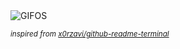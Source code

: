<div align="justify">
<picture>
    <source media="(prefers-color-scheme: dark)" srcset="https://i.ibb.co/T4NRvLB/output-gif.gif">
    <source media="(prefers-color-scheme: light)" srcset="https://i.ibb.co/T4NRvLB/output-gif.gif">
    <img alt="GIFOS" src="https://i.ibb.co/T4NRvLB/output-gif.gif">
</picture>

<sub><i>inspired from [x0rzavi/github-readme-terminal](https://github.com/x0rzavi/github-readme-terminal)</i></sub>

</div>

<!-- Image deletion URL: https://ibb.co/3pPWrzy/785e87fc06aa358d8a8509179ab0d7e3 -->